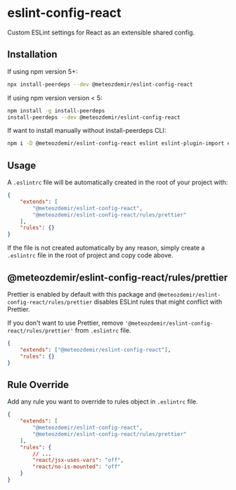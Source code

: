 # eslint-config-react

Custom ESLint settings for React as an extensible shared config.

## Installation

If using npm version 5+:

```bash
npx install-peerdeps --dev @meteozdemir/eslint-config-react
```

If using npm version version < 5:

```bash
npm install -g install-peerdeps
install-peerdeps --dev @meteozdemir/eslint-config-react
```

If want to install manually without install-peerdeps CLI:

```bash
npm i -D @meteozdemir/eslint-config-react eslint eslint-plugin-import eslint-plugin-jsx-a11y eslint-plugin-prettier eslint-plugin-react eslint-plugin-react-hooks
```

## Usage

A `.eslintrc` file will be automatically created in the root of your project with:

```json
{
    "extends": [
        "@meteozdemir/eslint-config-react",
        "@meteozdemir/eslint-config-react/rules/prettier"
    ],
    "rules": {}
}
```

If the file is not created automatically by any reason, simply create a `.eslintrc` file in the root of project and copy code above.

## @meteozdemir/eslint-config-react/rules/prettier

Prettier is enabled by default with this package and `@meteozdemir/eslint-config-react/rules/prettier` disables ESLint rules that might conflict with Prettier.

If you don't want to use Prettier, remove `'@meteozdemir/eslint-config-react/rules/prettier'` from `.eslintrc` file.

```json
{
    "extends": ["@meteozdemir/eslint-config-react"],
    "rules": {}
}
```

## Rule Override

Add any rule you want to override to rules object in `.eslintrc` file.

```json
{
    "extends": [
        "@meteozdemir/eslint-config-react",
        "@meteozdemir/eslint-config-react/rules/prettier"
    ],
    "rules": {
        // ...
        "react/jsx-uses-vars": "off",
        "react/no-is-mounted": "off"
    }
}
```
